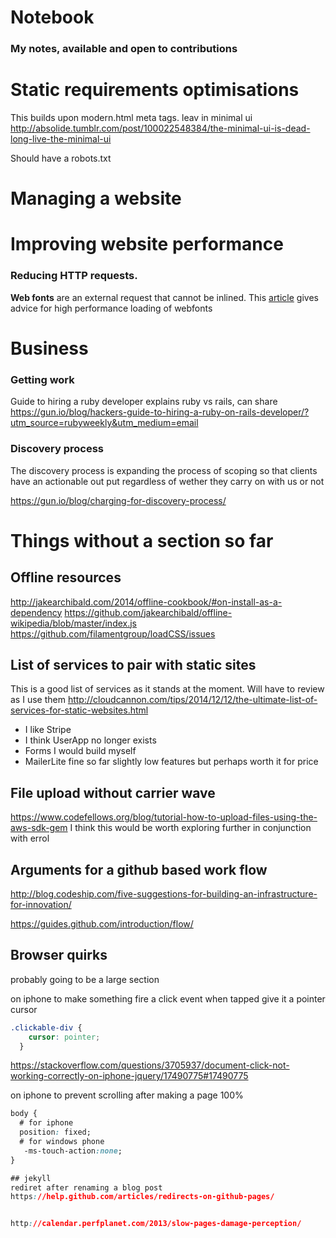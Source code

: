 # Notebook
### My notes, available and open to contributions

# Static requirements optimisations
This builds upon modern.html
meta tags. leav in  minimal ui 
http://absolide.tumblr.com/post/100022548384/the-minimal-ui-is-dead-long-live-the-minimal-ui

Should have a robots.txt



# Managing a website

# Improving website performance

### Reducing HTTP requests.
**Web fonts** are an external request that cannot be inlined. This [article](http://bdadam.com/blog/loading-webfonts-with-high-performance.html) gives advice for high performance loading of webfonts

# Business
### Getting work
Guide to hiring a ruby developer explains ruby vs rails, can share
https://gun.io/blog/hackers-guide-to-hiring-a-ruby-on-rails-developer/?utm_source=rubyweekly&utm_medium=email

### Discovery process
The discovery process is expanding the process of scoping so that clients have an actionable out put regardless of wether they carry on with us or not

https://gun.io/blog/charging-for-discovery-process/



# Things without a section so far

## Offline resources
http://jakearchibald.com/2014/offline-cookbook/#on-install-as-a-dependency
https://github.com/jakearchibald/offline-wikipedia/blob/master/index.js
https://github.com/filamentgroup/loadCSS/issues

## List of services to pair with static sites
This is a good list of services as it stands at the moment. Will have to review as I use them
http://cloudcannon.com/tips/2014/12/12/the-ultimate-list-of-services-for-static-websites.html

- I like Stripe
- I think UserApp no longer exists
- Forms I would build myself
- MailerLite fine so far slightly low features but perhaps worth it for price


## File upload without carrier wave
https://www.codefellows.org/blog/tutorial-how-to-upload-files-using-the-aws-sdk-gem
I think this would be worth exploring further in conjunction with errol

## Arguments for a github based work flow
http://blog.codeship.com/five-suggestions-for-building-an-infrastructure-for-innovation/

https://guides.github.com/introduction/flow/

## Browser quirks
probably going to be a large section

on iphone to make something fire a click event when tapped give it a pointer cursor
```css
.clickable-div {
    cursor: pointer;
  }
```
https://stackoverflow.com/questions/3705937/document-click-not-working-correctly-on-iphone-jquery/17490775#17490775

on iphone to prevent scrolling after making a page 100%
```css
body {
  # for iphone 
  position: fixed;
  # for windows phone
   -ms-touch-action:none;
}

## jekyll
rediret after renaming a blog post
https://help.github.com/articles/redirects-on-github-pages/


http://calendar.perfplanet.com/2013/slow-pages-damage-perception/
